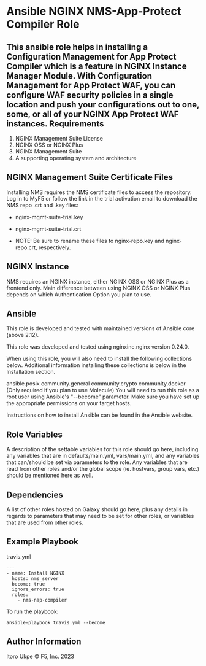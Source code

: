 Ansible NGINX NMS-App-Protect Compiler Role
=========
This ansible role helps in installing a Configuration Management for App Protect Compiler which is a feature in NGINX Instance Manager Module. With Configuration Management for App Protect WAF, you can configure WAF security policies in a single location and push your configurations out to one, some, or all of your NGINX App Protect WAF instances. 
Requirements
------------
1. NGINX Management Suite License 
2. NGINX OSS or NGINX Plus
3. NGINX Management Suite
4. A supporting operating system and architecture

NGINX Management Suite Certificate Files
------------
Installing NMS requires the NMS certificate files to access the repository. Log in to MyF5 or follow the link in the trial activation email to download the NMS repo .crt and .key files:

- nginx-mgmt-suite-trial.key
- nginx-mgmt-suite-trial.crt

- NOTE: Be sure to rename these files to nginx-repo.key and nginx-repo.crt, respectively.

NGINX Instance
---------------
NMS requires an NGINX instance, either NGINX OSS or NGINX Plus as a frontend only. 
Main difference between using NGINX OSS or NGINX Plus depends on which Authentication Option you plan to use.

Ansible
--------
This role is developed and tested with maintained versions of Ansible core (above 2.12).

This role was developed and tested using nginxinc.nginx version 0.24.0.

When using this role, you will also need to install the following collections below. Additional information installing these collections is below in the Installation section.

ansible.posix
community.general
community.crypto
community.docker (Only required if you plan to use Molecule)
You will need to run this role as a root user using Ansible's "--become" parameter. Make sure you have set up the appropriate permissions on your target hosts.

Instructions on how to install Ansible can be found in the Ansible website.

Role Variables
--------------

A description of the settable variables for this role should go here, including any variables that are in defaults/main.yml, vars/main.yml, and any variables that can/should be set via parameters to the role. Any variables that are read from other roles and/or the global scope (ie. hostvars, group vars, etc.) should be mentioned here as well.

Dependencies
------------

A list of other roles hosted on Galaxy should go here, plus any details in regards to parameters that may need to be set for other roles, or variables that are used from other roles.

Example Playbook
----------------
travis.yml
```
---
- name: Install NGINX 
  hosts: nms_server
  become: true
  ignore_errors: true
  roles:
    - nms-nap-compiler
```
To run the playbook:
```
ansible-playbook travis.yml --become
```

Author Information
------------------

Itoro Ukpe
© F5, Inc. 2023

